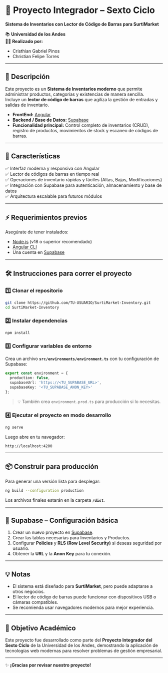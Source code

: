 # 🌟 Proyecto Integrador – Sexto Ciclo

**Sistema de Inventarios con Lector de Código de Barras para SurtiMarket**  

📚 **Universidad de los Andes**  
👨‍💻 **Realizado por:**  
- Cristhian Gabriel Pinos  
- Christian Felipe Torres  

---

## 📖 Descripción
Este proyecto es un **Sistema de Inventarios moderno** que permite administrar productos, categorías y existencias de manera sencilla.  
Incluye un **lector de código de barras** que agiliza la gestión de entradas y salidas de inventario.

- **FrontEnd:** [Angular](https://angular.io/)  
- **Backend / Base de Datos:** [Supabase](https://supabase.com/)  
- **Funcionalidad principal:** Control completo de inventarios (CRUD), registro de productos, movimientos de stock y escaneo de códigos de barras.

---

## 🚀 Características
✅ Interfaz moderna y responsiva con Angular  
✅ Lector de códigos de barras en tiempo real  
✅ Operaciones de inventario rápidas y fáciles (Altas, Bajas, Modificaciones)  
✅ Integración con Supabase para autenticación, almacenamiento y base de datos  
✅ Arquitectura escalable para futuros módulos

---

## ⚡ Requerimientos previos
Asegúrate de tener instalados:

- [Node.js](https://nodejs.org/) (v18 o superior recomendado)
- [Angular CLI](https://angular.io/cli)
- Una cuenta en [Supabase](https://supabase.com/)

---

## 🛠️ Instrucciones para correr el proyecto

### 1️⃣ Clonar el repositorio
```bash
git clone https://github.com/TU-USUARIO/SurtiMarket-Inventory.git
cd SurtiMarket-Inventory
```

### 2️⃣ Instalar dependencias
```bash
npm install
```

### 3️⃣ Configurar variables de entorno
Crea un archivo **`src/environments/environment.ts`** con tu configuración de Supabase:

```typescript
export const environment = {
  production: false,
  supabaseUrl: 'https://<TU_SUPABASE_URL>',
  supabaseKey: '<TU_SUPABASE_ANON_KEY>'
};
```

> 💡 También crea `environment.prod.ts` para producción si lo necesitas.

### 4️⃣ Ejecutar el proyecto en modo desarrollo
```bash
ng serve
```
Luego abre en tu navegador:
```
http://localhost:4200
```

---

## 📦 Construir para producción
Para generar una versión lista para desplegar:
```bash
ng build --configuration production
```
Los archivos finales estarán en la carpeta **`/dist`**.

---

## 🔧 Supabase – Configuración básica
1. Crear un nuevo proyecto en [Supabase](https://supabase.com/).
2. Crear las tablas necesarias para Inventarios y Productos.
3. Configurar **Policies** y **RLS (Row Level Security)** si deseas seguridad por usuario.
4. Obtener la **URL** y la **Anon Key** para tu conexión.

---

## 💡 Notas
- El sistema está diseñado para **SurtiMarket**, pero puede adaptarse a otros negocios.  
- El lector de código de barras puede funcionar con dispositivos USB o cámaras compatibles.  
- Se recomienda usar navegadores modernos para mejor experiencia.

---

## 🎯 Objetivo Académico
Este proyecto fue desarrollado como parte del **Proyecto Integrador del Sexto Ciclo** de la Universidad de los Andes, demostrando la aplicación de tecnologías web modernas para resolver problemas de gestión empresarial.

---

✨ **¡Gracias por revisar nuestro proyecto!**